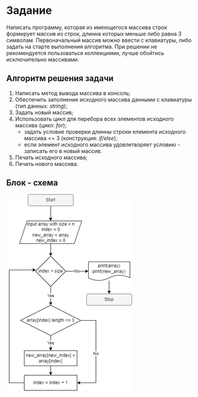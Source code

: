# Задание 
Написать программу, которая из имеющегося массива строк формирует массив из строк, длинна которых меньше либо равна 3 символам. Первоначальный массив можно ввести с клавиатуры, либо задать на старте выполнения алгоритма. При решении не рекомендуется пользоваться коллекциями, лучше обойтись исключительно массивами.

## Алгоритм решения задачи
1. Написать метод вывода массива в консоль;
2. Обеспечить заполнение исходного массива данными с клавиатуры (тип данных: *string*);
3. Задать новый массив;
4. Использовать цикл для перебора всех элементов исходного массива (цикл: *for*);
    + задать условие проверки длинны строки елемента исходного массива  <= 3 (конcтрукция: *if/else*); 
    + если элемент исходного массива удовлетворяет условию - записать его в новый массив.
4. Печать исходного массива;
5. Печать нового массива.

## Блок - схема

![Блок-схема](%D0%91%D0%BB%D0%BE%D0%BA-%D1%81%D1%85%D0%B5%D0%BC%D0%B0.png)

